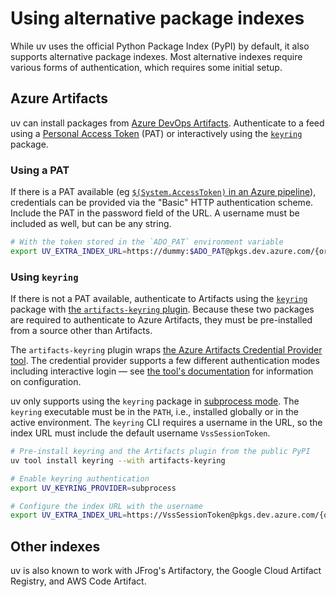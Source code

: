 # Using alternative package indexes

While uv uses the official Python Package Index (PyPI) by default, it also supports alternative
package indexes. Most alternative indexes require various forms of authentication, which requires
some initial setup.

## Azure Artifacts

uv can install packages from
[Azure DevOps Artifacts](https://learn.microsoft.com/en-us/azure/devops/artifacts/start-using-azure-artifacts?view=azure-devops&tabs=nuget%2Cnugetserver).
Authenticate to a feed using a
[Personal Access Token](https://learn.microsoft.com/en-us/azure/devops/organizations/accounts/use-personal-access-tokens-to-authenticate?view=azure-devops&tabs=Windows)
(PAT) or interactively using the [`keyring`](https://github.com/jaraco/keyring) package.

### Using a PAT

If there is a PAT available (eg
[`$(System.AccessToken)` in an Azure pipeline](https://learn.microsoft.com/en-us/azure/devops/pipelines/build/variables?view=azure-devops&tabs=yaml#systemaccesstoken)),
credentials can be provided via the "Basic" HTTP authentication scheme. Include the PAT in the
password field of the URL. A username must be included as well, but can be any string.

```bash
# With the token stored in the `ADO_PAT` environment variable
export UV_EXTRA_INDEX_URL=https://dummy:$ADO_PAT@pkgs.dev.azure.com/{organisation}/{project}/_packaging/{feedName}/pypi/simple/
```

### Using `keyring`

If there is not a PAT available, authenticate to Artifacts using the
[`keyring`](https://github.com/jaraco/keyring) package with
[the `artifacts-keyring` plugin](https://github.com/Microsoft/artifacts-keyring). Because these two
packages are required to authenticate to Azure Artifacts, they must be pre-installed from a source
other than Artifacts.

The `artifacts-keyring` plugin wraps
[the Azure Artifacts Credential Provider tool](https://github.com/microsoft/artifacts-credprovider).
The credential provider supports a few different authentication modes including interactive login —
see [the tool's documentation](https://github.com/microsoft/artifacts-credprovider) for information
on configuration.

uv only supports using the `keyring` package in
[subprocess mode](https://github.com/astral-sh/uv/blob/main/PIP_COMPATIBILITY.md#registry-authentication).
The `keyring` executable must be in the `PATH`, i.e., installed globally or in the active
environment. The `keyring` CLI requires a username in the URL, so the index URL must include the
default username `VssSessionToken`.

```bash
# Pre-install keyring and the Artifacts plugin from the public PyPI
uv tool install keyring --with artifacts-keyring

# Enable keyring authentication
export UV_KEYRING_PROVIDER=subprocess

# Configure the index URL with the username
export UV_EXTRA_INDEX_URL=https://VssSessionToken@pkgs.dev.azure.com/{organisation}/{project}/_packaging/{feedName}/pypi/simple/
```

## Other indexes

uv is also known to work with JFrog's Artifactory, the Google Cloud Artifact Registry, and AWS Code
Artifact.

